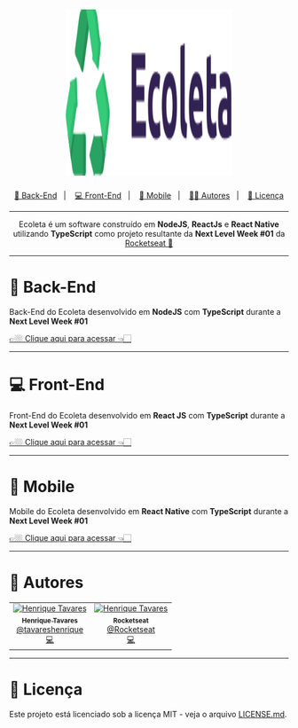 <h1 align="center">
  <img alt="Logo" src="assets/logo.svg" width="300px" height="300px" />
</h1>

<p align="center">
  <a href="#floppy_disk-back-end">💾 Back-End</a>&nbsp;&nbsp;&nbsp;|&nbsp;&nbsp;&nbsp;
  <a href="#computer-front-end">💻 Front-End</a>&nbsp;&nbsp;&nbsp;|&nbsp;&nbsp;&nbsp;
  <a href="#iphone-mobile">📱 Mobile</a>&nbsp;&nbsp;&nbsp;|&nbsp;&nbsp;&nbsp;
  <a href="#man-autores">🧑🏻 Autores</a>&nbsp;&nbsp;&nbsp;|&nbsp;&nbsp;&nbsp;
  <a href="#memo-licença">📝 Licença</a>
</p>

---

<p align="center">
  Ecoleta é um software construído em <strong>NodeJS</strong>, <strong>ReactJs</strong> e <strong>React Native</strong> utilizando <strong>TypeScript</strong> como projeto resultante da <strong>Next Level Week #01</strong> da <a href="https://github.com/Rocketseat">Rocketseat 🚀</a>
</p>

---

# :floppy_disk: Back-End

<p>Back-End do Ecoleta desenvolvido em <strong>NodeJS</strong> com <strong>TypeScript</strong> durante a <strong>Next Level Week #01</strong></p>

<a href="https://github.com/tavareshenrique/ecoleta-nlw/tree/master/back-end">👉🏼 Clique aqui para acessar 👈🏻</a>

---

# :computer: Front-End

<p>Front-End do Ecoleta desenvolvido em <strong>React JS</strong> com <strong>TypeScript</strong> durante a <strong>Next Level Week #01</strong></p>

<a href="https://github.com/tavareshenrique/ecoleta-nlw/tree/master/front-end">👉🏼 Clique aqui para acessar 👈🏻</a>

---

# :iphone: Mobile

<p>Mobile do Ecoleta desenvolvido em <strong>React Native</strong> com <strong>TypeScript</strong> durante a <strong>Next Level Week #01</strong></p>

<a href="https://github.com/tavareshenrique/ecoleta-nlw/tree/master/front-end">👉🏼 Clique aqui para acessar 👈🏻</a>

---

# :man: Autores

<table>
  <tr>
    <td align="center">
      <a href="http://github.com/tavareshenrique/">
        <img src="https://avatars1.githubusercontent.com/u/27022914?v=4" width="100px;" alt="Henrique Tavares"/>
        <br />
        <sub>
          <b>Henrique Tavares</b>
        </sub>
       </a>
       <br />
       <a href="https://www.linkedin.com/in/tavareshenrique/" title="Linkedin">@tavareshenrique</a>
       <br />
       <a href="https://github.com/tavareshenrique/fastfeet-api/commits?author=tavareshenrique" title="Code">💻</a>
    </td>
    <td align="center">
      <a href="http://github.com/tavareshenrique/">
        <img src="https://avatars0.githubusercontent.com/u/28929274?s=200&v=4" width="100px;" alt="Henrique Tavares"/>
        <br />
        <sub>
          <b>Rocketseat</b>
        </sub>
       </a>
       <br />
       <a href="https://github.com/Rocketseat" title="Linkedin">@Rocketseat</a>
       <br />
       <a href="https://github.com/tavareshenrique/fastfeet-api/commits?author=tavareshenrique" title="Code">💻</a>
    </td>
  </tr>
</table>

---

# :memo: Licença

Este projeto está licenciado sob a licença MIT - veja o arquivo [LICENSE.md](https://github.com/tavareshenrique/ecoleta-nlw/blob/master/LICENSE.md).
